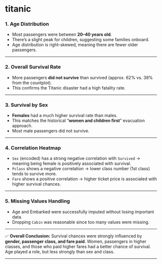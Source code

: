 # titanic
### **1. Age Distribution**

* Most passengers were between **20–40 years old**.
* There’s a slight peak for children, suggesting some families onboard.
* Age distribution is right-skewed, meaning there are fewer older passengers.

---

### **2. Overall Survival Rate**

* More passengers **did not survive** than survived (approx. 62% vs. 38% from the countplot).
* This confirms the Titanic disaster had a high fatality rate.

---

### **3. Survival by Sex**

* **Females** had a much higher survival rate than males.
* This matches the historical “**women and children first**” evacuation approach.
* Most male passengers did not survive.

---

### **4. Correlation Heatmap**

* `Sex` (encoded) has a strong negative correlation with `Survived` → meaning being female is positively associated with survival.
* `Pclass` shows a negative correlation → lower class number (1st class) tends to survive more.
* `Fare` shows a positive correlation → higher ticket price is associated with higher survival chances.

---

### **5. Missing Values Handling**

* Age and Embarked were successfully imputed without losing important data.
* Dropping `Cabin` was reasonable since too many values were missing.

---

✅ **Overall Conclusion:**
Survival chances were strongly influenced by **gender, passenger class, and fare paid**. Women, passengers in higher classes, and those who paid higher fares had a better chance of survival. Age played a role, but less strongly than sex and class.

---
